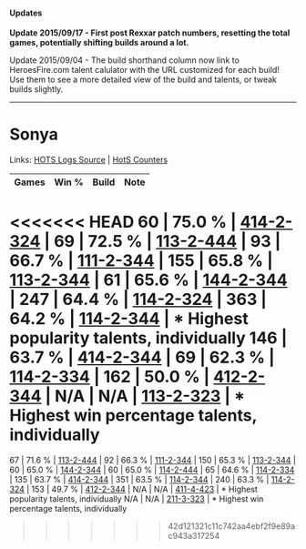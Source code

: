 #### Updates
**Update 2015/09/17 - First post Rexxar patch numbers, resetting the total games, potentially shifting builds around a lot.**

Update 2015/09/04 - The build shorthand column now link to HeroesFire.com talent calulator with the URL customized for each build!  
Use them to see a more detailed view of the build and talents, or tweak builds slightly.

***

# Sonya

Links: [HOTS Logs Source](https://www.hotslogs.com/Sitewide/HeroDetails?Hero=Sonya) | [HotS Counters](http://hotscounters.com/#/hero/Sonya)

Games  | Win %  | Build     | Note
-----  | -----  | -----     | ----
<<<<<<< HEAD
60     | 75.0 % | [414-2-324](http://www.heroesfire.com/hots/talent-calculator/sonya#ryjq) | 
69     | 72.5 % | [113-2-444](http://www.heroesfire.com/hots/talent-calculator/sonya#gTuS) | 
93     | 66.7 % | [111-2-344](http://www.heroesfire.com/hots/talent-calculator/sonya#gO-O) | 
155    | 65.8 % | [113-2-344](http://www.heroesfire.com/hots/talent-calculator/sonya#gTsu) | 
61     | 65.6 % | [144-2-344](http://www.heroesfire.com/hots/talent-calculator/sonya#hfYe) | 
247    | 64.4 % | [114-2-324](http://www.heroesfire.com/hots/talent-calculator/sonya#gWIq) | 
363    | 64.2 % | [114-2-344](http://www.heroesfire.com/hots/talent-calculator/sonya#gWJ8) | * Highest popularity talents, individually
146    | 63.7 % | [414-2-344](http://www.heroesfire.com/hots/talent-calculator/sonya#ryk8) | 
69     | 62.3 % | [114-2-334](http://www.heroesfire.com/hots/talent-calculator/sonya#gWI-) | 
162    | 50.0 % | [412-2-344](http://www.heroesfire.com/hots/talent-calculator/sonya#rtre) | 
N/A    | N/A    | [113-2-323](http://www.heroesfire.com/hots/talent-calculator/sonya#gTsZ) | * Highest win percentage talents, individually
=======
67     | 71.6 % | [113-2-444](http://www.heroesfire.com/hots/talent-calculator/sonya#gTuS) | 
92     | 66.3 % | [111-2-344](http://www.heroesfire.com/hots/talent-calculator/sonya#gO-O) | 
150    | 65.3 % | [113-2-344](http://www.heroesfire.com/hots/talent-calculator/sonya#gTsu) | 
60     | 65.0 % | [144-2-344](http://www.heroesfire.com/hots/talent-calculator/sonya#hfYe) | 
60     | 65.0 % | [114-2-444](http://www.heroesfire.com/hots/talent-calculator/sonya#gWKi) | 
65     | 64.6 % | [114-2-334](http://www.heroesfire.com/hots/talent-calculator/sonya#gWI-) | 
135    | 63.7 % | [414-2-344](http://www.heroesfire.com/hots/talent-calculator/sonya#ryk8) | 
351    | 63.5 % | [114-2-344](http://www.heroesfire.com/hots/talent-calculator/sonya#gWJ8) | 
240    | 63.3 % | [114-2-324](http://www.heroesfire.com/hots/talent-calculator/sonya#gWIq) | 
153    | 49.7 % | [412-2-344](http://www.heroesfire.com/hots/talent-calculator/sonya#rtre) | 
N/A    | N/A    | [411-4-423](http://www.heroesfire.com/hots/talent-calculator/sonya#rrvt) | * Highest popularity talents, individually
N/A    | N/A    | [211-3-323](http://www.heroesfire.com/hots/talent-calculator/sonya#kDMh) | * Highest win percentage talents, individually
>>>>>>> 42d121321c11c742aa4ebf2f9e89ac943a317254
